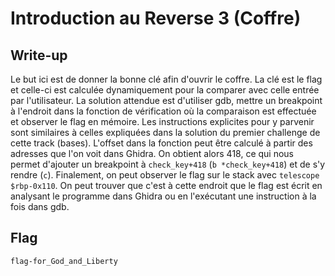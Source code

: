 # Introduction au Reverse 3 (Coffre)

## Write-up

Le but ici est de donner la bonne clé afin d'ouvrir le coffre. La clé est le flag et celle-ci est calculée dynamiquement pour la comparer avec celle entrée par l'utilisateur. La solution attendue est d'utiliser gdb, mettre un breakpoint à l'endroit dans la fonction de vérification où la comparaison est effectuée et observer le flag en mémoire. Les instructions explicites pour y parvenir sont similaires à celles expliquées dans la solution du premier challenge de cette track (bases). L'offset dans la fonction peut être calculé à partir des adresses que l'on voit dans Ghidra. On obtient alors 418, ce qui nous permet d'ajouter un breakpoint à `check_key+418` (`b *check_key+418`) et de s'y rendre (`c`). Finalement, on peut observer le flag sur le stack avec `telescope $rbp-0x110`. On peut trouver que c'est à cette endroit que le flag est écrit en analysant le programme dans Ghidra ou en l'exécutant une instruction à la fois dans gdb.

## Flag

`flag-for_God_and_Liberty`